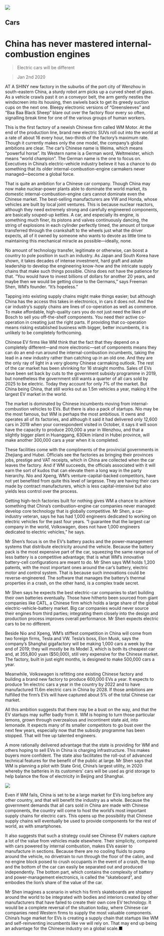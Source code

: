 ![](./images/20191214_TQD003_0.jpg)

## Cars

# China has never mastered internal-combustion engines

> Electric cars will be different

> Jan 2nd 2020

AT A SHINY new factory in the suburbs of the port city of Wenzhou in south-eastern China, a sturdy robot arm picks up a curved sheet of glass. As a vehicle crawls past it on a conveyor belt, the arm gently nestles the windscreen into its housing, then swivels back to get its greedy suction cups on the next one. Bleepy electronic versions of “Greensleeves” and “Baa Baa Black Sheep” blare out over the factory floor every so often, signalling break time for one of the various groups of human workers.

This is the first factory of a newish Chinese firm called WM Motor. At the end of the production line, brand new electric SUVs roll out into the world at a rate of about 16 every hour, two-thirds of the factory’s maximum rate. Though it currently makes only the one model, the company’s global ambitions are clear. The car’s Chinese name is Weima, which means “powerful horse”. Its Western name is a German word, Weltmeister, which means “world champion”. The German name is the one to focus on. Executives in China’s electric-vehicle industry believe it has a chance to do something that its older internal-combustion-engine carmakers never managed—become a global force.

That is quite an ambition for a Chinese car company. Though China may now make nuclear-power plants able to dominate the world market, its domestic internal-combustion-engine cars cannot dominate even the Chinese market. The best-selling manufacturers are VW and Honda, whose vehicles are built by local joint ventures. This is because nuclear reactors, although they need extremely strong and carefully engineered components, are basically souped-up kettles. A car, and especially its engine, is something much finer, its pistons and valves continuously dancing, the string of explosions in each cylinder perfectly timed, the amount of torque transferred through the crankshaft to the wheels just what the driver expects, all of it owned by someone who wants to devote as little time to maintaining this mechanical miracle as possible—ideally, none.

No amount of technology transfer, legitimate or otherwise, can boost a country to pole position in such an industry. As Japan and South Korea have shown, it takes decades of intense investment, hard graft and astute leadership to develop the engineering know-how and the intricate supply chains that make such things possible. China does not have the patience for that. “You would have to invest billions of dollars for another 20 years, and maybe then we would be getting close to the Germans,” says Freeman Shen, WM’s founder. “It’s hopeless.”

Tapping into existing supply chains might make things easier; but although China has the access this takes in electronics, in cars it does not. And the car industry’s supply chains are lines of co-operation as well as commerce. To make affordable, high-quality cars you do not just need the likes of Bosch to sell you off-the-shelf components. You need their active co-operation in creating just the right parts. If providing that co-operation means risking established business with bigger, better incumbents, it is unlikely to be completely forthcoming.

Chinese EV firms like WM think that the fact that they depend on a completely different—and more electronic—set of components means they can do an end-run around the internal-combustion incumbents, taking the lead in a new industry rather than catching up in an old one. And they are the only ray of light in a very gloomy Chinese carmaking outlook. The rest of the car market has been shrinking for 16 straight months. Sales of EVs have been set back by cuts to the government subsidy programme in 2019, but nonetheless the government still wants a quarter of all cars sold by 2025 to be electric. Today they account for only 7% of the market. But China being China, that still works out as 1.5m vehicles a year, making it the largest EV market in the world.

The market is dominated by Chinese incumbents moving from internal-combustion vehicles to EVs. But there is also a pack of startups. Nio may be the most famous, but WM is perhaps the most ambitious. It owns and operates all of its factories, and although it said it had delivered only 12,600 cars in 2019 when your correspondent visited in October, it says it will soon have the capacity to produce 200,000 a year in Wenzhou, and that a slightly bigger plant in Huanggang, 630km inland in Hubei province, will make another 300,000 cars a year when it is completed.

These facilities come with the compliments of the provincial governments in Zhejiang and Hubei. Officials see the factories as bringing their provinces jobs, prestige and VAT receipts, which in China are collected when the car leaves the factory. And if WM succeeds, the officials associated with it will earn the sort of kudos that can elevate them a long way in the party hierarchy. Nio and Xpeng, WM’s venture-capital-backed competitors, have not yet benefited from quite this level of largesse. They are having their cars made by contract manufacturers, which is less capital-intensive but also yields less control over the process.

Getting high-tech factories built for nothing gives WM a chance to achieve something that China’s combustion-engine car companies never managed: develop core technology that is globally competitive. Mr Shen, a car-industry veteran, says he has had 1,000 engineers dedicated to working on electric vehicles for the past four years. “I guarantee that the largest car company in the world, Volkswagen, does not have 1,000 engineers dedicated to electric vehicles,” he says.

Mr Shen’s focus is on the EV’s battery packs and the power-management systems that distribute electricity around the vehicle. Because the battery pack is the most expensive part of the car, squeezing the same range out of less battery is a competitive advantage; that is what WM’s innovative battery-cell configurations are meant to do. Mr Shen says WM holds 1,200 patents, with the most important ones around the car’s battery, electric motor and control system. That is because such innovations could be reverse-engineered. The software that manages the battery’s thermal properties in a crash, on the other hand, is a complex trade secret.

Mr Shen says he expects the best electric-car companies to start building their own batteries eventually. Those have hitherto been sourced from giant companies like CATL, a Chinese firm which holds a large share of the global electric-vehicle-battery market. Big car companies would never source their engines from third parties; integrating them closely into the design and production process improves overall performance. Mr Shen expects electric cars to be no different.

Beside Nio and Xpeng, WM’s stiffest competition in China will come from two foreign firms, Tesla and VW. Tesla’s boss, Elon Musk, says the company’s Shanghai gigafactory will be making 1,000 cars a week by the end of 2019; they will mostly be its Model 3, which is both its cheapest car and, at 355,800 yuan ($50,000), still very expensive for the Chinese market. The factory, built in just eight months, is designed to make 500,000 cars a year.

Meanwhile, Volkswagen is refitting one existing Chinese factory and building a brand new factory to produce 600,000 EVs a year. It expects to produce 1m electric cars a year in the country by 2022 and to have manufactured 11.6m electric cars in China by 2028. If those ambitions are fulfilled the firm’s EVs will have captured about 5% of the total Chinese car market.

All this ambition suggests that there may be a bust on the way, and that the EV startups may suffer badly from it. WM is hoping to turn those particular lemons, grown through overzealous and incontinent state aid, into lemonade. It expects many of its smaller competitors to go bust over the next few years, especially now that the subsidy programme has been stopped. That will free up talented engineers.

A more rationally delivered advantage that the state is providing for WM and others hoping to sell EVs in China is charging infrastructure. This makes buyers more confident. The state also facilitates the roll-out of advanced technical features for the benefit of the public at large. Mr Shen says that WM is planning a pilot with State Grid, China’s largest utility, in 2020 whereby the batteries in its customers’ cars will be used as grid storage to help balance the flow of electricity in Beijing and Shanghai.

![](./images/20200104_TQC627.png)

Even if WM fails, China is set to be a large market for EVs long before any other country, and that will benefit the industry as a whole. Because the government demands that all cars sold in China are made with Chinese components, the country will come to host the world’s most important supply chains for electric cars. This opens up the possibility that Chinese supply chains will eventually be used to provide components for the rest of world, as with smartphones.

It also suggests that such a strategy could see Chinese EV makers capture a lot of the value from vehicles made elsewhere. Their simplicity, compared with cars powered by internal combustion, makes EVs easier to manufacture in sections. Because there are no cooling fluids to pump around the vehicle, no drivetrain to run through the floor of the cabin, and no engine block poised to crush occupants in the event of a crash, the top and the bottom of the car can easily be separated out and produced independently. The bottom part, which contains the complexity of battery and power-management electronics, is called the “skateboard”, and embodies the lion’s share of the value of the car.

Mr Shen imagines a scenario in which his firm’s skateboards are shipped around the world to be integrated with bodies and interiors created by other manufacturers that have failed to create their own core EV technology. It would be a complete reversal of the situation today, where Chinese car companies need Western firms to supply the most valuable components. China’s huge market for EVs is creating a supply chain that startups like WM and self-reinventing incumbents like vw will rely on. That may end up being an advantage for the Chinese industry on a global scale.■